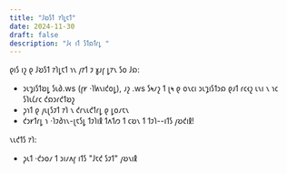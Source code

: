 ```yaml
---
title: "𐑓𐑹𐑕𐑑 𐑳𐑐𐑛𐑱𐑑"
date: 2024-11-30
draft: false
description: "𐑓𐑬 𐑦𐑑 𐑕𐑑𐑸𐑑𐑩𐑛 "
---
```


𐑞𐑦𐑕 𐑦𐑟 𐑞 𐑓𐑹𐑕𐑑 𐑳𐑐𐑛𐑱𐑑 𐑪𐑯 𐑢𐑳𐑑 𐑲 𐑣𐑨𐑝 𐑛𐑳𐑯 𐑕𐑴 𐑓𐑸:
- 𐑮𐑧𐑡𐑦𐑕𐑑𐑹𐑛 𐑕𐑧𐑔.ws (𐑝𐑾 ·𐑐𐑿𐑯𐑦𐑒𐑴𐑛), 𐑨𐑟 .ws 𐑕𐑰𐑥𐑟 𐑑 𐑚𐑰 𐑞 𐑴𐑯𐑤𐑦 𐑮𐑧𐑡𐑦𐑕𐑑𐑮𐑸 𐑞𐑨𐑑 𐑩𐑤𐑬𐑟 𐑧𐑯𐑦 𐑯 𐑪𐑤 𐑕𐑐𐑧𐑖𐑩𐑤 𐑒𐑸𐑮𐑩𐑒𐑑𐑹𐑟
- 𐑜𐑪𐑑 𐑞 𐑢𐑧𐑚𐑕𐑲𐑑 𐑳𐑐 𐑯 𐑒𐑩𐑯𐑧𐑒𐑑𐑩𐑛 𐑞 𐑛𐑴𐑥𐑱𐑯
- 𐑒𐑮𐑾𐑑𐑩𐑛 𐑪 ·𐑐𐑲𐑔𐑪𐑯-𐑚𐑱𐑕𐑛 𐑑𐑲𐑐𐑦𐑙 𐑑𐑵𐑑𐑼 𐑑 𐑤𐑹𐑯 𐑑 𐑑𐑲𐑐--𐑦𐑑𐑕 𐑢𐑹𐑒𐑦𐑙!

𐑯𐑧𐑒𐑑𐑕 𐑳𐑐:
- 𐑜𐑧𐑑 ·𐑒𐑮𐑴𐑥 𐑑 𐑮𐑦𐑥𐑵𐑝 𐑦𐑑𐑕 "𐑓𐑱𐑒 𐑕𐑲𐑑" 𐑢𐑹𐑯𐑦𐑙